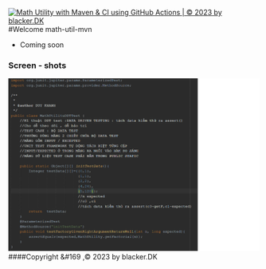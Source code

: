 [![Math Utility with Maven & CI using GitHub Actions | © 2023 by blacker.DK](https://github.com/BlackerDK/math-util-mvn/actions/workflows/math-util-ci.yml/badge.svg)](https://github.com/BlackerDK/math-util-mvn/actions/workflows/math-util-ci.yml)
#Welcome math-util-mvn
* Coming soon
### Screen - shots
![DDT Source](https://github.com/BlackerDK/math-util-mvn/blob/main/screenshots/MathPicture.png)
####Copyright &#169 ,© 2023 by blacker.DK
